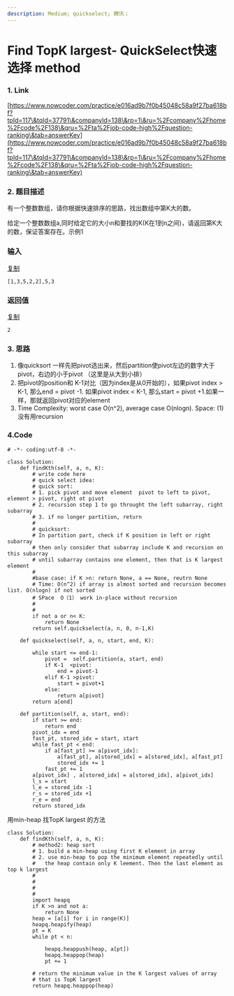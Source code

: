 ```yaml
---
description: Medium; quickselect; 腾讯；
---
```


# Find TopK largest- QuickSelect快速选择 method

### 1. Link

[https://www.nowcoder.com/practice/e016ad9b7f0b45048c58a9f27ba618bf?tpId=117\&tqId=37791\&companyId=138\&rp=1\&ru=%2Fcompany%2Fhome%2Fcode%2F138\&qru=%2Fta%2Fjob-code-high%2Fquestion-ranking\&tab=answerKey](https://www.nowcoder.com/practice/e016ad9b7f0b45048c58a9f27ba618bf?tpId=117\&tqId=37791\&companyId=138\&rp=1\&ru=%2Fcompany%2Fhome%2Fcode%2F138\&qru=%2Fta%2Fjob-code-high%2Fquestion-ranking\&tab=answerKey)

### 2. 题目描述

有一个整数数组，请你根据快速排序的思路，找出数组中第K大的数。

给定一个整数数组a,同时给定它的大小n和要找的K(K在1到n之间)，请返回第K大的数，保证答案存在。示例1

### 输入

[复制](javascript:void\(0\);)

```
[1,3,5,2,2],5,3
```

### 返回值

[复制](javascript:void\(0\);)

```
2
```



### 3. 思路

1. 像quicksort 一样先把pivot选出来，然后partition使pivot左边的数字大于pivot，右边的小于pivot （这里是从大到小排）
2. 把pivot的position和 K-1对比（因为index是从0开始的），如果pivot index > K-1, 那么end = pivot -1. 如果pivot index < K-1,  那么start = pivot +1.如果一样，那就返回pivot对应的element
3. Time Complexity:   worst case O(n^2), average case O(nlogn). Space: (1) 没有用recursion

### 4.Code

```
# -*- coding:utf-8 -*-

class Solution:
    def findKth(self, a, n, K):
        # write code here
        # quick select idea:
        # quick sort:
        # 1. pick pivot and move element  pivot to left to pivot, element > pivot, right ot pivot
        # 2. recursion step 1 to go throught the left subarray, right subarray
        # 3. if no longer partition, return 
        #
        # quicksort:
        # In partition part, check if K position in left or right subarray
        # then only consider that subarray include K and recursion on this subarray
        # until subarray contains one element, then that is K largest element
        #
        #base case: if K >n: return None, a == None, reutrn None
        # Time: O(n^2) if array is almost sorted and recursion becomes list. O(nlogn) if not sorted
        # SPace  O（1） work in-place without recursion
        #
        #
        if not a or n< K:
            return None
        return self.quickselect(a, n, 0, n-1,K)
    
    def quickselect(self, a, n, start, end, K):
        
        while start <= end-1:
            pivot =  self.partition(a, start, end)
            if K-1  <pivot:
                end = pivot-1
            elif K-1 >pivot:
                start = pivot+1
            else:
                return a[pivot]
        return a[end]
            
    def partition(self, a, start, end):
        if start >= end:
            return end
        pivot_idx = end
        fast_pt, stored_idx = start, start
        while fast_pt < end:
            if a[fast_pt] >= a[pivot_idx]:
                a[fast_pt], a[stored_idx] = a[stored_idx], a[fast_pt]
                stored_idx += 1
            fast_pt += 1
        a[pivot_idx] , a[stored_idx] = a[stored_idx], a[pivot_idx] 
        l_s = start
        l_e = stored_idx -1
        r_s = stored_idx +1
        r_e = end
        return stored_idx
```

用min-heap 找TopK largest 的方法

```
class Solution:
    def findKth(self, a, n, K):
        # method2: heap sort
        # 1. build a min-heap using first K element in array
        # 2. use min-heap to pop the minimum element repeatedly until
        #   the heap contain only K leement. Then the last element as top k largest
        #
        #
        #
        #
        import heapq
        if K >n and not a:
            return None
        heap = [a[i] for i in range(K)]
        heapq.heapify(heap)
        pt = K
        while pt < n:
            
            heapq.heappush(heap, a[pt])
            heapq.heappop(heap)
            pt += 1
        
        # return the minimum value in the K largest values of array
        # that is TopK largest 
        return heapq.heappop(heap)
```
